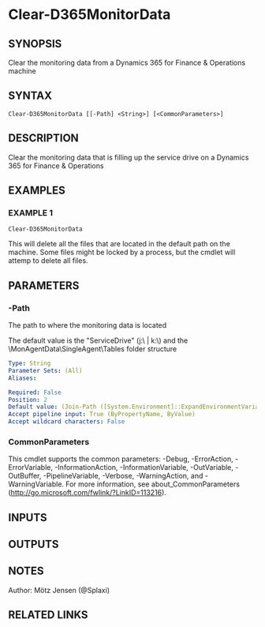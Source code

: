 ﻿---
external help file: d365fo.tools-help.xml
Module Name: d365fo.tools
online version:
schema: 2.0.0
---

# Clear-D365MonitorData

## SYNOPSIS
Clear the monitoring data from a Dynamics 365 for Finance & Operations machine

## SYNTAX

```
Clear-D365MonitorData [[-Path] <String>] [<CommonParameters>]
```

## DESCRIPTION
Clear the monitoring data that is filling up the service drive on a Dynamics 365 for Finance & Operations

## EXAMPLES

### EXAMPLE 1
```
Clear-D365MonitorData
```

This will delete all the files that are located in the default path on the machine.
Some files might be locked by a process, but the cmdlet will attemp to delete all files.

## PARAMETERS

### -Path
The path to where the monitoring data is located

The default value is the "ServiceDrive" (j:\ | k:\\) and the \MonAgentData\SingleAgent\Tables folder structure

```yaml
Type: String
Parameter Sets: (All)
Aliases:

Required: False
Position: 2
Default value: (Join-Path ([System.Environment]::ExpandEnvironmentVariables("%ServiceDrive%")) "\MonAgentData\SingleAgent\Tables")
Accept pipeline input: True (ByPropertyName, ByValue)
Accept wildcard characters: False
```

### CommonParameters
This cmdlet supports the common parameters: -Debug, -ErrorAction, -ErrorVariable, -InformationAction, -InformationVariable, -OutVariable, -OutBuffer, -PipelineVariable, -Verbose, -WarningAction, and -WarningVariable.
For more information, see about_CommonParameters (http://go.microsoft.com/fwlink/?LinkID=113216).

## INPUTS

## OUTPUTS

## NOTES
Author: Mötz Jensen (@Splaxi)

## RELATED LINKS
